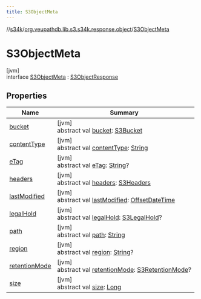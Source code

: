 ```yaml
---
title: S3ObjectMeta
---
```

//[s34k](../../../index.html)/[org.veupathdb.lib.s3.s34k.response.object](../index.html)/[S3ObjectMeta](index.html)



# S3ObjectMeta



[jvm]\
interface [S3ObjectMeta](index.html) : [S3ObjectResponse](../-s3-object-response/index.html)



## Properties


| Name | Summary |
|---|---|
| [bucket](../../org.veupathdb.lib.s3.s34k.response/-s3-response/bucket.html) | [jvm]<br>abstract val [bucket](../../org.veupathdb.lib.s3.s34k.response/-s3-response/bucket.html): [S3Bucket](../../org.veupathdb.lib.s3.s34k.response.bucket/-s3-bucket/index.html) |
| [contentType](content-type.html) | [jvm]<br>abstract val [contentType](content-type.html): [String](https://kotlinlang.org/api/latest/jvm/stdlib/kotlin/-string/index.html) |
| [eTag](e-tag.html) | [jvm]<br>abstract val [eTag](e-tag.html): [String](https://kotlinlang.org/api/latest/jvm/stdlib/kotlin/-string/index.html)? |
| [headers](../../org.veupathdb.lib.s3.s34k.response/-s3-response/headers.html) | [jvm]<br>abstract val [headers](../../org.veupathdb.lib.s3.s34k.response/-s3-response/headers.html): [S3Headers](../../org.veupathdb.lib.s3.s34k.fields.headers/-s3-headers/index.html) |
| [lastModified](last-modified.html) | [jvm]<br>abstract val [lastModified](last-modified.html): [OffsetDateTime](https://docs.oracle.com/javase/8/docs/api/java/time/OffsetDateTime.html) |
| [legalHold](legal-hold.html) | [jvm]<br>abstract val [legalHold](legal-hold.html): [S3LegalHold](../../org.veupathdb.lib.s3.s34k/-s3-legal-hold/index.html)? |
| [path](../-s3-object-response/path.html) | [jvm]<br>abstract val [path](../-s3-object-response/path.html): [String](https://kotlinlang.org/api/latest/jvm/stdlib/kotlin/-string/index.html) |
| [region](../../org.veupathdb.lib.s3.s34k.response/-s3-response/region.html) | [jvm]<br>abstract val [region](../../org.veupathdb.lib.s3.s34k.response/-s3-response/region.html): [String](https://kotlinlang.org/api/latest/jvm/stdlib/kotlin/-string/index.html)? |
| [retentionMode](retention-mode.html) | [jvm]<br>abstract val [retentionMode](retention-mode.html): [S3RetentionMode](../../org.veupathdb.lib.s3.s34k/-s3-retention-mode/index.html)? |
| [size](size.html) | [jvm]<br>abstract val [size](size.html): [Long](https://kotlinlang.org/api/latest/jvm/stdlib/kotlin/-long/index.html) |

